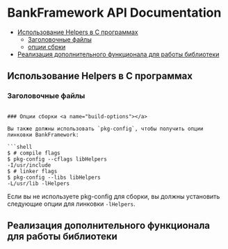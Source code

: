 # BankFramework API Documentation

- [Использование Helpers в C программах](#use-helpers-in-a-c-program)
  - [Заголовочные файлы](#header-file)
  - [опции сбрки](#build-options)
- [Реализация дополнительного функционала для работы библиотеки](#dependens-src)

## Использование Helpers в C программах <a name="use-helpers-in-a-c-program"></a>

### Заголовочные файлы <a name="header-file"></a>
```

### Опции сборки <a name="build-options"></a>

Вы также должны использовать `pkg-config`, чтобы получить опции линковки BankFramework:

```shell
$ # compile flags
$ pkg-config --cflags libHelpers
-I/usr/include
$ # linker flags
$ pkg-config --libs libHelpers
-L/usr/lib -lHelpers
```

Если вы не используете  pkg-config для сборки, вы должны установить следующие  опции для линковки `-lHelpers`.

## Реализация дополнительного функционала для работы библиотеки <a name="dependens-src"></a>

